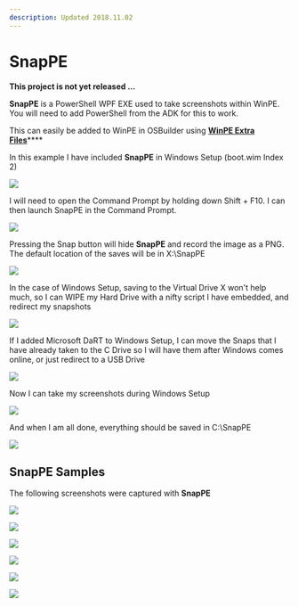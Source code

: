 ```yaml
---
description: Updated 2018.11.02
---
```


# SnapPE

**This project is not yet released ...**

**SnapPE** is a PowerShell WPF EXE used to take screenshots within WinPE.  You will need to add PowerShell from the ADK for this to work.

This can easily be added to WinPE in OSBuilder using [**WinPE Extra Files**](../osbuilder/osbuild/new-osbuildtask-winpe/winpe-extrafiles.md)\*\*\*\*

In this example I have included **SnapPE** in Windows Setup \(boot.wim Index 2\)

![](../.gitbook/assets/2018-11-02_14-43-28.png)

I will need to open the Command Prompt by holding down Shift + F10.  I can then launch SnapPE in the Command Prompt.

![](../.gitbook/assets/2018-11-02_14-43-54.png)

Pressing the Snap button will hide **SnapPE** and record the image as a PNG.  The default location  of the saves will be in X:\SnapPE

![](../.gitbook/assets/2018-11-02_14-49-29.gif)

In the case of Windows Setup, saving to the Virtual Drive X won't help much, so I can WIPE my Hard Drive with a nifty script I have embedded, and redirect my snapshots

![](../.gitbook/assets/2018-11-02_15-09-35.png)

If I added Microsoft DaRT to Windows Setup, I can move the Snaps that I have already taken to the C Drive so I will have them after Windows comes online, or just redirect to a USB Drive

![](../.gitbook/assets/2018-11-02_15-10-00.png)

Now I can take my screenshots during Windows Setup

![](../.gitbook/assets/2018-11-02_15-13-44.gif)

And when I am all done, everything should be saved in C:\SnapPE

![](../.gitbook/assets/2018-11-02_15-21-48.png)

## SnapPE Samples

The following screenshots were captured with **SnapPE**

![](../.gitbook/assets/20181102_151027.png)

![](../.gitbook/assets/20181102_151031.png)

![](../.gitbook/assets/20181102_151104.png)

![](../.gitbook/assets/20181102_151108.png)

![](../.gitbook/assets/20181102_151114.png)

![](../.gitbook/assets/20181102_151118.png)



